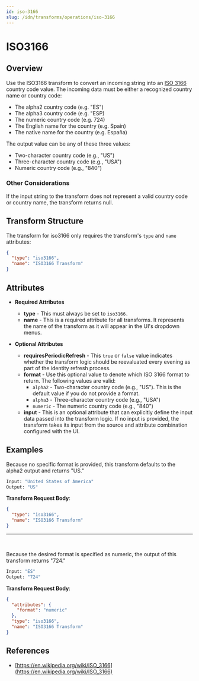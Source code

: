 ```yaml
---
id: iso-3166
slug: /idn/transforms/operations/iso-3166
---
```

# ISO3166

## Overview

Use the ISO3166 transform to convert an incoming string into an [ISO 3166](https://en.wikipedia.org/wiki/ISO_3166) country code value. The incoming data must be either a recognized country name or country code:

- The alpha2 country code (e.g. "ES")
- The alpha3 country code (e.g. "ESP)
- The numeric country code (e.g. 724)
- The English name for the country (e.g. Spain)
- The native name for the country (e.g. España)

The output value can be any of these three values:

- Two-character country code (e.g., "US")
- Three-character country code (e.g., "USA")
- Numeric country code (e.g., "840")

### Other Considerations

If the input string to the transform does not represent a valid country code or country name, the transform returns null.

## Transform Structure

The transform for iso3166 only requires the transform's `type` and `name` attributes:

```json
{
  "type": "iso3166",
  "name": "ISO3166 Transform"
}
```

## Attributes

- **Required Attributes**

  - **type** - This must always be set to `iso3166.`
  - **name** - This is a required attribute for all transforms. It represents the name of the transform as it will appear in the UI's dropdown menus.

- **Optional Attributes**
  - **requiresPeriodicRefresh** - This `true` or `false` value indicates whether the transform logic should be reevaluated every evening as part of the identity refresh process.
  - **format** - Use this optional value to denote which ISO 3166 format to return. The following values are valid:
    - `alpha2` - Two-character country code (e.g., "US"). This is the default value if you do not provide a format.
    - `alpha3` - Three-character country code (e.g., "USA")
    - `numeric` - The numeric country code (e.g., "840")
  - **input** - This is an optional attribute that can explicitly define the input data passed into the transform logic. If no input is provided, the transform takes its input from the source and attribute combination configured with the UI.

## Examples

Because no specific format is provided, this transform defaults to the alpha2 output and returns "US."

```bash
Input: "United States of America"
Output: "US"
```

**Transform Request Body**:

```json
{
  "type": "iso3166",
  "name": "ISO3166 Transform"
}
```

---

<p>&nbsp;</p>

Because the desired format is specified as numeric, the output of this transform returns "724." 

```bash
Input: "ES"
Output: "724"
```

**Transform Request Body**:

```json
{
  "attributes": {
    "format": "numeric"
  },
  "type": "iso3166",
  "name": "ISO3166 Transform"
}
```

## References

- [https://en.wikipedia.org/wiki/ISO_3166](https://en.wikipedia.org/wiki/ISO_3166)

